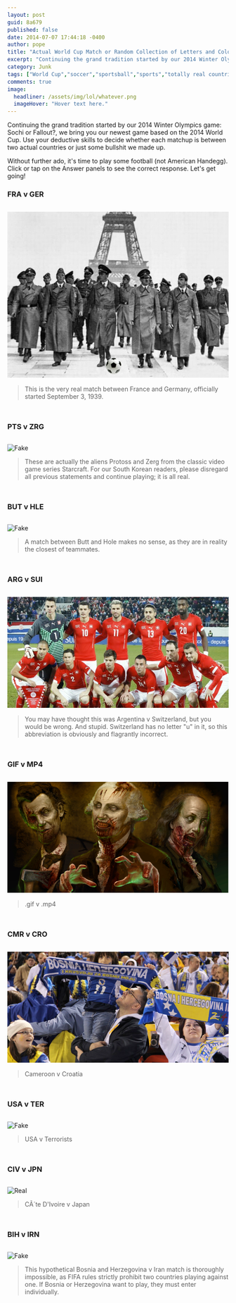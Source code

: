 ```yaml
---
layout: post
guid: 8a679
published: false
date: 2014-07-07 17:44:18 -0400
author: pope
title: "Actual World Cup Match or Random Collection of Letters and Colors?"
excerpt: "Continuing the grand tradition started by our 2014 Winter Olympics game: Sochi or Fallout?, we bring you our newest game based on the 2014 World Cup. Use your deductive skills to decide whether each matchup is between two actual countries or just some bullshit we made up."
category: Junk
tags: ["World Cup","soccer","sportsball","sports","totally real countries","totally accurate information","video games"]
comments: true 
image:
  headliner: /assets/img/lol/whatever.png
  imageHover: "Hover text here."
---
```


Continuing the grand tradition started by our 2014 Winter Olympics game: Sochi or Fallout?, we bring you our newest game based on the 2014 World Cup. Use your deductive skills to decide whether each matchup is between two actual countries or just some bullshit we made up.

Without further ado, it's time to play some football (not American Handegg). Click or tap on the Answer panels to see the correct response. Let's get going!

### FRA v GER

<div class="answerpanel"><img src="/assets/img/lol/worldcupmatch1.png" alt="Real"><br><blockquote><p>This is the very real match between France and Germany, officially started September 3, 1939.</p></blockquote></div>

### PTS v ZRG

<div class="answerpanel"><img src="/assets/img/lol/worldcupmatch2.png" alt="Fake"><br><blockquote><p>These are actually the aliens Protoss and Zerg from the classic video game series Starcraft. For our South Korean readers, please disregard all previous statements and continue playing; it is all real.</p></blockquote></div>

### BUT v HLE

<div class="answerpanel"><img src="/assets/img/lol/worldcupmatch3.png" alt="Fake"><br><blockquote><p>A match between Butt and Hole makes no sense, as they are in reality the closest of teammates.</p></blockquote></div>

### ARG v SUI

<div class="answerpanel"><img src="/assets/img/lol/worldcupmatch4.png" alt="Fake"><br><blockquote><p>You may have thought this was Argentina v Switzerland, but you would be wrong. And stupid. Switzerland has no letter "u" in it, so this abbreviation is obviously and flagrantly incorrect.</p></blockquote></div>

### GIF v MP4

<div class="answerpanel"><img src="/assets/img/lol/worldcupmatch5.png" alt="Fake"><br><blockquote><p>.gif v .mp4</p></blockquote></div>

### CMR v CRO

<div class="answerpanel"><img src="/assets/img/lol/worldcupmatch6.png" alt="Real"><br><blockquote><p>Cameroon v Croatia</p></blockquote></div>

### USA v TER

<div class="answerpanel"><img src="/assets/img/lol/worldcupmatch7.png" alt="Fake"><br><blockquote><p>USA v Terrorists</p></blockquote></div>

### CIV v JPN

<div class="answerpanel"><img src="/assets/img/lol/worldcupmatch8.png" alt="Real"><br><blockquote><p>CÃ´te D'Ivoire v Japan</p></blockquote></div>

### BIH v IRN

<div class="answerpanel"><img src="/assets/img/lol/worldcupmatch9.png" alt="Fake"><br><blockquote><p>This hypothetical Bosnia and Herzegovina v Iran match is thoroughly impossible, as FIFA rules strictly prohibit two countries playing against one. If Bosnia or Herzegovina want to play, they must enter individually.</p></blockquote></div><script type="text/javascript">$(document).ready(function(){ $('.answerpanel').before('<blockquote class="showanswer"><p><a>Click to show answer</a></p></blockquote>').hide(); $('.showanswer').click(function(eo){ $(this).next('.answerpanel').show(); var theimg = $(this).next('.answerpanel').children('img'); if($('img.headliner').width() == 600){ theimg.height(342); theimg.width(600); }else{ theimg.height(450); theimg.width(800); } $(this).hide(); }); });</script>

<style type="text/css">div.answerpanel{ margin-top: 30px; margin-bottom: 50px; }</style>